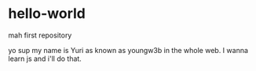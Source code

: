 # hello-world
mah first repository

yo sup my name is Yuri as known as youngw3b in the whole web. I wanna learn js and i'll do that.
